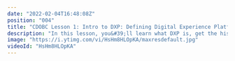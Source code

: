 ```yaml
---
date: "2022-02-04T16:48:08Z"
position: "004"
title: "CDOBC Lesson 1: Intro to DXP: Defining Digital Experience Platform"
description: "In this lesson, you&#39;ll learn what DXP is, get the history behind how we got to where we are today, what being truly composable means and the basic terminology of composable DXP.  \n\nTo watch the entire lesson, please visit:  \n\n[https://www.headlesscreator.com/course/composable-dxp-with-uniform-bootcamp](https://www.headlesscreator.com/course/composable-dxp-with-uniform-bootcamp)"
image: "https://i.ytimg.com/vi/HsHm8HLOpKA/maxresdefault.jpg"
videoId: "HsHm8HLOpKA"
---
```



